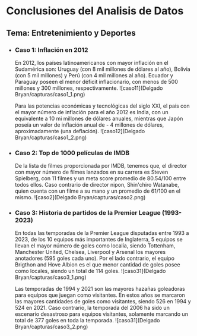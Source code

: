 # Conclusiones del Analisis de Datos
## Tema: Entretenimiento y Deportes
- ### Caso 1: Inflación en 2012
  En 2012, los países latinoamericanos con mayor inflación en el Sudamérica son: Uruguay (con 8 mil millones de dólares al año),  Bolivia (con 5 mil millones) y  Perú (con 4 mil millones al año).  Ecuador y Paraguay poseen el menor déficit inflacionario, con menos de 500 millones y 300 millones, respectivamente.
  ![caso11](Delgado Bryan/capturas/caso1_1.png)
  
  Para las potencias económicas y tecnológicas del siglo XXI, el país con el mayor número de inflación para el año 2012 es India, con un equivalente a 10 mi millones de dólares anuales, mientras que Japón poseía un valor de inflación anual de - 4 millones de dólares, aproximadamente (una deflación).
  ![caso12](Delgado Bryan/capturas/caso1_2.png)
  
- ### Caso 2: Top de 1000 películas de IMDB
  De la lista de filmes proporcionada por IMDB, tenemos que, el director con mayor número de filmes lanzados en su carrera es Steven Spielberg, con 11 filmes y un meta score promedio de 80.54/100 entre todos ellos. Caso contrario de director nipon, Shin'chiro Watanabe, quien cuenta con un filme a su mano y un promedio de 61/100 en el mismo.
  ![caso2](Delgado Bryan/capturas/caso2.png)
  
- ### Caso 3: Historia de partidos de la Premier League (1993-2023)
  En todas las temporadas de la Premier League disputadas entre 1993 a 2023, de los 10 equipos más importantes de Inglaterra, 5 equipos se llevan el mayor número de goles como localía, siendo Tottenham, Manchester United, Chelsea, Liverpool y Arsenal los mayores anotadores (595 goles cada uno).
  Por el lado contrario, el equipo Brigthon and Hove Albion es el que menor cantidad de goles posee como locales, siendo un total de 114 goles.
  ![caso31](Delgado Bryan/capturas/caso3_1.png)
  
  Las temporadas de 1994 y 2021 son las mayores hazañas goleadoras para equipos que juegan como visitantes. En estos años se marcaron las mayores cantidades de goles como visitantes, siendo 526 en 1994 y 524 en 2021. Caso contrario, la temporada del 2006 ha sido un escenario desastroso para equipos visitantes, solamente marcando un total de 377 goles en toda la temporada.
  ![caso31](Delgado Bryan/capturas/caso3_2.png)  
